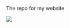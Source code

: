 The repo for my website

![](https://png.pngtree.com/png-clipart/20201223/ourlarge/pngtree-religious-bible-clipart-png-image_2637384.jpg)
